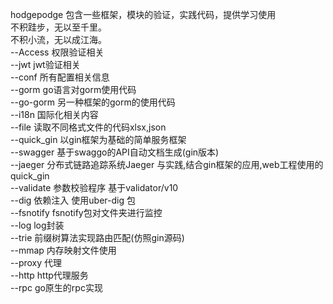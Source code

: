 hodgepodge 包含一些框架，模块的验证，实践代码，提供学习使用   
不积跬步，无以至千里。  
不积小流，无以成江海。  
--Access		权限验证相关  
	--jwt 		jwt验证相关  
--conf 			所有配置相关信息   				
--gorm 			go语言对gorm使用代码  
    --go-gorm 		另一种框架的gorm的使用代码   		
--i18n			国际化相关内容  
--file 			读取不同格式文件的代码xlsx,json  	
--quick_gin 		以gin框架为基础的简单服务框架  	
--swagger 		基于swaggo的API自动文档生成(gin版本)  	
--jaeger		分布式链路追踪系统Jaeger 与实践,结合gin框架的应用,web工程使用的quick_gin  
--validate		参数校验程序 基于validator/v10   
--dig			依赖注入 使用uber-dig 包   
--fsnotify		fsnotify包对文件夹进行监控  
--log 			log封装   
--trie			前缀树算法实现路由匹配(仿照gin源码)  
--mmap           	内存映射文件使用    
--proxy			代理  
    --http			http代理服务  
--rpc 			go原生的rpc实现  


